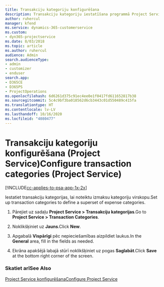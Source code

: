 ```yaml
---
title: Transakciju kategoriju konfigurēšana
description: Transakciju kategoriju iestatīšana programmā Project Service
author: ruhercul
manager: kfend
ms.service: dynamics-365-customerservice
ms.custom:
- dyn365-projectservice
ms.date: 8/03/2018
ms.topic: article
ms.author: ruhercul
audience: Admin
search.audienceType:
- admin
- customizer
- enduser
search.app:
- D365CE
- D365PS
- ProjectOperations
ms.openlocfilehash: 6d6261d375c91ec4ee0e1f0417fd611652817b38
ms.sourcegitcommit: 5c4c9bf3ba018562d6cb3443c01d550489c415fa
ms.translationtype: HT
ms.contentlocale: lv-LV
ms.lasthandoff: 10/16/2020
ms.locfileid: "4080477"
---
```

# <a name="configure-transaction-categories-project-service"></a><span data-ttu-id="04fe7-103">Transakciju kategoriju konfigurēšana (Project Service)</span><span class="sxs-lookup"><span data-stu-id="04fe7-103">Configure transaction categories (Project Service)</span></span>

[!INCLUDE[cc-applies-to-psa-app-1x-2x](../includes/cc-applies-to-psa-app-1x-2x.md)]

<span data-ttu-id="04fe7-104">Iestatiet transakciju kategorijas, lai noteiktu izmaksu kategoriju virskopu.</span><span class="sxs-lookup"><span data-stu-id="04fe7-104">Set up transaction categories to define a superset of expense categories.</span></span>  
  
1.  <span data-ttu-id="04fe7-105">Pārejiet uz sadaļu **Project Service > Transakciju kategorijas**.</span><span class="sxs-lookup"><span data-stu-id="04fe7-105">Go to **Project Service > Transaction Categories**.</span></span>  
  
2.  <span data-ttu-id="04fe7-106">Noklikšķiniet uz **Jauns**.</span><span class="sxs-lookup"><span data-stu-id="04fe7-106">Click **New**.</span></span>  
  
3.  <span data-ttu-id="04fe7-107">Apgabalā **Vispārīgi** pēc nepieciešamības aizpildiet laukus.</span><span class="sxs-lookup"><span data-stu-id="04fe7-107">In the **General** area, fill in the fields as needed.</span></span>  
  
4.  <span data-ttu-id="04fe7-108">Ekrāna apakšējā labajā stūrī noklikšķiniet uz pogas **Saglabāt**.</span><span class="sxs-lookup"><span data-stu-id="04fe7-108">Click **Save** at the bottom right corner of the screen.</span></span>  
  
### <a name="see-also"></a><span data-ttu-id="04fe7-109">Skatiet arī</span><span class="sxs-lookup"><span data-stu-id="04fe7-109">See Also</span></span>  
 [<span data-ttu-id="04fe7-110">Project Service konfigurēšana</span><span class="sxs-lookup"><span data-stu-id="04fe7-110">Configure Project Service</span></span>](../psa/configure.md)
